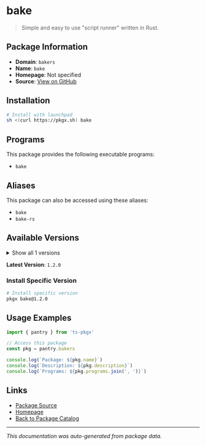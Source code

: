 # bake

> Simple and easy to use "script runner" written in Rust.

## Package Information

- **Domain**: `bakers`
- **Name**: `bake`
- **Homepage**: Not specified
- **Source**: [View on GitHub](https://github.com/pkgxdev/pantry/tree/main/projects/crates.io/bake-rs/package.yml)

## Installation

```bash
# Install with launchpad
sh <(curl https://pkgx.sh) bake
```

## Programs

This package provides the following executable programs:

- `bake`

## Aliases

This package can also be accessed using these aliases:

- `bake`
- `bake-rs`

## Available Versions

<details>
<summary>Show all 1 versions</summary>

- `1.2.0`

</details>

**Latest Version**: `1.2.0`

### Install Specific Version

```bash
# Install specific version
pkgx bake@1.2.0
```

## Usage Examples

```typescript
import { pantry } from 'ts-pkgx'

// Access this package
const pkg = pantry.bakers

console.log(`Package: ${pkg.name}`)
console.log(`Description: ${pkg.description}`)
console.log(`Programs: ${pkg.programs.join(', ')}`)
```

## Links

- [Package Source](https://github.com/pkgxdev/pantry/tree/main/projects/crates.io/bake-rs/package.yml)
- [Homepage](#)
- [Back to Package Catalog](../package-catalog.md)

---

*This documentation was auto-generated from package data.*
